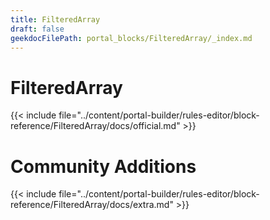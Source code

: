 ```yaml
---
title: FilteredArray
draft: false
geekdocFilePath: portal_blocks/FilteredArray/_index.md
---
```

# FilteredArray
{{< include file="../content/portal-builder/rules-editor/block-reference/FilteredArray/docs/official.md" >}}

# Community Additions

{{< include file="../content/portal-builder/rules-editor/block-reference/FilteredArray/docs/extra.md" >}}